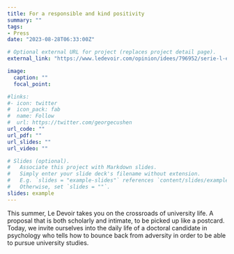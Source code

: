 ```yaml
---
title: For a responsible and kind positivity
summary: ""
tags:
- Press
date: "2023-08-28T06:33:00Z"

# Optional external URL for project (replaces project detail page).
external_link: "https://www.ledevoir.com/opinion/idees/796952/serie-l-ete-c-est-fait-pour-penser-pour-une-positivite-responsable-et-bienveillante"

image:
  caption: ""
  focal_point:

#links:
#- icon: twitter
#  icon_pack: fab
#  name: Follow
#  url: https://twitter.com/georgecushen
url_code: ""
url_pdf: ""
url_slides: ""
url_video: ""

# Slides (optional).
#   Associate this project with Markdown slides.
#   Simply enter your slide deck's filename without extension.
#   E.g. `slides = "example-slides"` references `content/slides/example-slides.md`.
#   Otherwise, set `slides = ""`.
slides: example
---
```


This summer, Le Devoir takes you on the crossroads of university life. A proposal that is both scholarly and intimate, to be picked up like a postcard. Today, we invite ourselves into the daily life of a doctoral candidate in psychology who tells how to bounce back from adversity in order to be able to pursue university studies.
